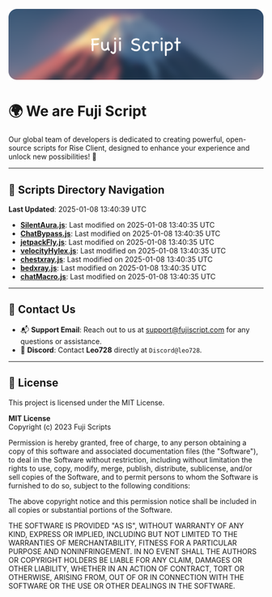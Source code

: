 ![Banner](.github/b.webp)

# 🌍 **We are Fuji Script**

Our global team of developers is dedicated to creating powerful, open-source scripts for Rise Client, designed to enhance your experience and unlock new possibilities! 🌟

---
<!-- SCRIPTS_NAVIGATION_START -->
## 📂 **Scripts Directory Navigation**

**Last Updated**: 2025-01-08 13:40:39 UTC

- **[SilentAura.js](scripts/SilentAura.js)**: Last modified on 2025-01-08 13:40:35 UTC
- **[ChatBypass.js](scripts/ChatBypass.js)**: Last modified on 2025-01-08 13:40:35 UTC
- **[jetpackFly.js](scripts/jetpackFly.js)**: Last modified on 2025-01-08 13:40:35 UTC
- **[velocityHylex.js](scripts/velocityHylex.js)**: Last modified on 2025-01-08 13:40:35 UTC
- **[chestxray.js](scripts/chestxray.js)**: Last modified on 2025-01-08 13:40:35 UTC
- **[bedxray.js](scripts/bedxray.js)**: Last modified on 2025-01-08 13:40:35 UTC
- **[chatMacro.js](scripts/chatMacro.js)**: Last modified on 2025-01-08 13:40:35 UTC

<!-- SCRIPTS_NAVIGATION_END -->

---

## 💬 **Contact Us**  
- 📬 **Support Email**: Reach out to us at [support@fujiscript.com](mailto:support@fujiscript.com) for any questions or assistance.  
- 💬 **Discord**: Contact **Leo728** directly at `Discord@leo728`.

---

## 📜 **License**

This project is licensed under the MIT License.  

**MIT License**  
Copyright (c) 2023 Fuji Scripts  

Permission is hereby granted, free of charge, to any person obtaining a copy of this software and associated documentation files (the "Software"), to deal in the Software without restriction, including without limitation the rights to use, copy, modify, merge, publish, distribute, sublicense, and/or sell copies of the Software, and to permit persons to whom the Software is furnished to do so, subject to the following conditions:  

The above copyright notice and this permission notice shall be included in all copies or substantial portions of the Software.  

THE SOFTWARE IS PROVIDED "AS IS", WITHOUT WARRANTY OF ANY KIND, EXPRESS OR IMPLIED, INCLUDING BUT NOT LIMITED TO THE WARRANTIES OF MERCHANTABILITY, FITNESS FOR A PARTICULAR PURPOSE AND NONINFRINGEMENT. IN NO EVENT SHALL THE AUTHORS OR COPYRIGHT HOLDERS BE LIABLE FOR ANY CLAIM, DAMAGES OR OTHER LIABILITY, WHETHER IN AN ACTION OF CONTRACT, TORT OR OTHERWISE, ARISING FROM, OUT OF OR IN CONNECTION WITH THE SOFTWARE OR THE USE OR OTHER DEALINGS IN THE SOFTWARE.  
